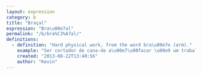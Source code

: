 ```yaml
---
layout: expression
category: b
title: "Braçal"
expression: "Bra\u00e7al"
permalink: "/b/bra%C3%A7al/"
definitions:
  - definition: "Hard physical work, from the word bra\u00e7o (arm)."
    example: "Ser cortador de cana-de a\u00e7\u00facar \u00e9 um trabalho bem bra\u00e7al mano!"
    created: "2013-08-22T13:40:56"
    author: "Kevin"
---
```

